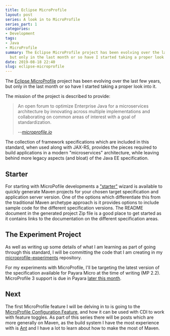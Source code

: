 ```yaml
---
title: Eclipse MicroProfile
layout: post
series: A look in to MicroProfile
series_part: 1
categories:
- Development
tags:
- Java
- MicroProfile
summary: The Eclipse MicroProfile project has been evolving over the last few years,
  but only in the last month or so have I started taking a proper look into it.
date: 2019-08-18 22:40
slug: eclipse-microprofile
---
```

The [Eclipse MicroProfile][microprofile] project has been evolving over the last few years, but only in the last month or so have I started taking a proper look into it.

The mission of the project is described to provide:

> An open forum to optimize Enterprise Java for a microservices architecture by innovating across multiple implementations and collaborating on common areas of interest with a goal of standardization.
>
> --<cite>[microprofile.io][microprofile]</cite>


The collection of framework specifications which are included in this standard, when used along with JAX-RS, provides the pieces  required to build applications in a modern "microservices" architecture, while leaving behind more legacy aspects (and bloat) of the Java EE specification.


## Starter

For starting with MicroPofile developments a ["starter"][starter] wizard is available to quickly generate Maven projects for your chosen target specification and application server version. One of the options which differentiate this from the traditional Maven archetype approach is it provides options to include sample code for the different specification versions. The README document in the generated project Zip file is a good place to get started as it contains links to the documentation on the different specification areas.


## The Experiment Project	

As well as writing up some details of what I am learning as part of going through this standard, I will be committing the code that I am creating in my [microprofile-experiments][mp-experiments-repo] repository.

For my experiments with MicroProfile, I'll be targeting the latest version of the specification available for Payara Micro at the time of writing (MP 2.2). MicroProfile 3 support is due in Payara [later this month][mp3_payara].

## Next

The first MicroProfile feature I will be delving in to is going to the [MicroProfile Configuration Feature][microprofile-config], and how it can be used with CDI to work with feature toggles. As part of this series there will be posts which are more generally on Maven, as the build system I have the most experience with is [Ant][ant] and I have a lot to learn about how to make the most of Maven. 


[microprofile]: https://microprofile.io "Microprofile – An open forum to optimize Enterprise Java for a microservices architecture by innovating across multiple implementations and collaborating on common areas of interest with a goal of standardization."
[starter]: https://start.microprofile.io "Starter | MicroProfile"
[mp-experiments-repo]: https://github.com/dhutchison/microprofile-experiments "dhutchison/microprofile-experiments on GitHub"
[microprofile-config]: https://microprofile.io/project/eclipse/microprofile-config "MicroProfile Configuration Feature"
[mp3_payara]: https://blog.payara.fish/announcing-the-release-of-eclipse-microprofile-3.0 "Announcing the Release of Eclipse MicroProfile 3.0"
[ant]: https://ant.apache.org "Apache Ant"
